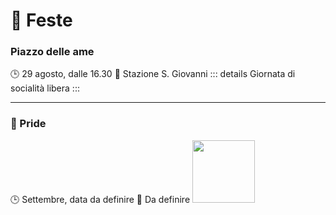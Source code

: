 # 🎉 Feste
### Piazzo delle ame

🕒 29 agosto, dalle 16.30 📍 Stazione S. Giovanni
::: details
Giornata di socialità libera
:::
***
### 🌈 Pride

🕒 Settembre, data da definire 📍 Da definire
<img src="https://www.espansionetv.it/wp-content/uploads/2022/07/como-pride-2022.jpg" width="100" height="100">